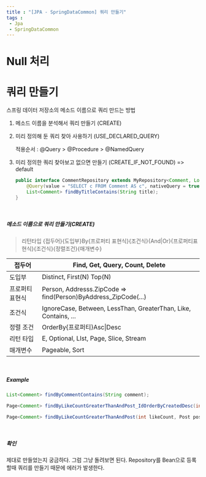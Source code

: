 ```yaml
---
title : "[JPA - SpringDataCommon] 쿼리 만들기"
tags : 
 - Jpa
 - SpringDataCommon
---
```






# Null 처리



# 쿼리 만들기

스프링 데이터 저장소의 메소드 이름으로 쿼리 만드는 방법

1. 메소드 이름을 분석해서 쿼리 만들기 (CREATE)

2. 미리 정의해 둔 쿼리 찾아 사용하기 (USE_DECLARED_QUERY)

   적용순서 : @Query > @Procedure > @NamedQuery

3. 미리 정의한 쿼리 찾아보고 없으면 만들기 (CREATE_IF_NOT_FOUND) => default

   ```java
   public interface CommentRepository extends MyRepository<Comment, Long> {
       @Query(value = "SELECT c FROM Comment AS c", nativeQuery = true)
       List<Comment> findByTitleContains(String title);
   }
   ```

<br/>

##### 메소드 이름으로 쿼리 만들기(CREATE)

> 리턴타입 {접두어}{도입부}By{프로퍼티 표현식}{조건식}{And|Or}{프로퍼티표현식}{조건식}{정렬조건}{매개변수}



| 접두어          | Find, Get, Query, Count, Delete                              |
| --------------- | ------------------------------------------------------------ |
| 도입부          | Distinct, First(N) Top(N)                                    |
| 프로퍼티 표현식 | Person, Addresss.ZipCode => find(Person)ByAddress_ZipCode(...) |
| 조건식          | IgnoreCase, Between, LessThan, GreaterThan, Like, Contains, ... |
| 정렬 조건       | OrderBy{프로퍼티}Asc\|Desc                                   |
| 리턴 타입       | E, Optional<E>, LIst<E>, Page<E>, Slice<E>, Stream<E>        |
| 매개변수        | Pageable, Sort                                               |

<br/>

##### Example

```java
List<Comment> findByCommentContains(String comment);

Page<Comment> findByLikeCountGreaterThanAndPost_IdOrderByCreatedDesc(int likeCount, Long postId, Pageable pageable);

Page<Comment> findByLikeCountGreaterThanAndPost(int likeCount, Post post, Pageable pageable);
```

<br/>

##### 확인

제대로 만들었는지 궁금하다. 그럼 그냥 돌려보면 된다. Repository를 Bean으로 등록할때 쿼리를 만들기 때문에 에러가 발생한다.
